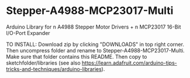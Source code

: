 # Stepper-A4988-MCP23017-Multi
Arduino Library for n A4988 Stepper Motor Drivers + n MCP23017 16-Bit I/O-Port Expander

TO INSTALL: Download zip by clicking "DOWNLOADS" in top right corner.
Then uncompress folder and rename to Stepper-A4988-MCP23017-Multi.
Make sure that folder contains this README. 
Then copy to sketchfolder/libraries (see also
https://learn.adafruit.com/arduino-tips-tricks-and-techniques/arduino-libraries).
